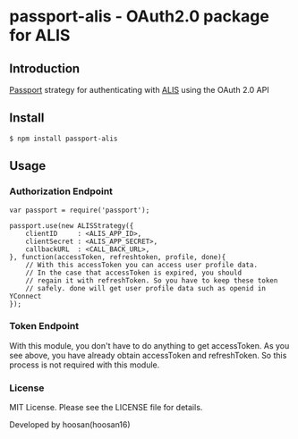 passport-alis - OAuth2.0 package for ALIS
===========

## Introduction

[Passport](http://passportjs.org/) strategy for authenticating with [ALIS](http://alis.to) using the OAuth 2.0 API


## Install

    $ npm install passport-alis

## Usage

### Authorization Endpoint

    var passport = require('passport');

	passport.use(new ALISStrategy({
	    clientID     : <ALIS_APP_ID>,
		clientSecret : <ALIS_APP_SECRET>,
		callbackURL  : <CALL_BACK_URL>,
	}, function(accessToken, refreshtoken, profile, done){
	    // With this accessToken you can access user profile data.
		// In the case that accessToken is expired, you should
		// regain it with refreshToken. So you have to keep these token
		// safely. done will get user profile data such as openid in YConnect
	});


### Token Endpoint

With this module, you don't have to do anything to get accessToken.
As you see above, you have already obtain accessToken and refreshToken.
So this process is not required with this module.

### License

MIT License. Please see the LICENSE file for details.


Developed by hoosan(hoosan16)
